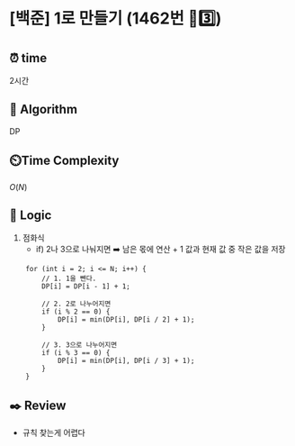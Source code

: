 # [백준] 1로 만들기 (1462번 🩶3️⃣)

## ⏰  **time**

2시간

## :pushpin: **Algorithm**

DP

## ⏲️**Time Complexity**

$O(N)$

## :round_pushpin: **Logic**
1. 점화식
   - if) 2나 3으로 나눠지면 
     ➡️ 남은 몫에 연산 + 1 값과 현재 값 중 작은 값을 저장
```
	for (int i = 2; i <= N; i++) {
		// 1. 1을 뺀다.
		DP[i] = DP[i - 1] + 1;

		// 2. 2로 나누어지면
		if (i % 2 == 0) {
			DP[i] = min(DP[i], DP[i / 2] + 1);
		}

		// 3. 3으로 나누어지면
		if (i % 3 == 0) {
			DP[i] = min(DP[i], DP[i / 3] + 1);
		}
	}
```

## :black_nib: **Review**
- 규칙 찾는게 어렵다
